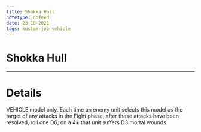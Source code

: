 ```yaml
---
title: Shokka Hull
notetype: nofeed
date: 23-10-2021
tags: kustom-job vehicle
---
```


# Shokka Hull

---

# Details

VEHICLE model only. Each time an enemy unit selects this model as the target of any attacks in the Fight phase, after these attacks have been resolved, roll one D6; on a 4+ that unit suffers D3 mortal wounds.